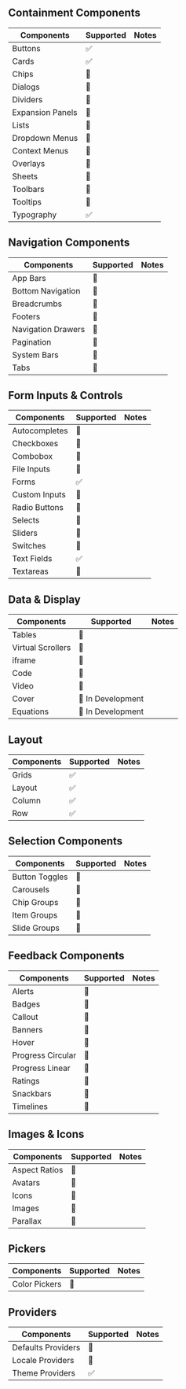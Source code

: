 ## Containment Components

| Components       | Supported | Notes |
| ---------------- | --------- | ----- |
| Buttons          | ✅        |       |
| Cards            | ✅        |       |
| Chips            | 🚧        |       |
| Dialogs          | 🚧        |       |
| Dividers         | 🚧        |       |
| Expansion Panels | 🚧        |       |
| Lists            | 🚧        |       |
| Dropdown Menus   | 🚧        |       |
| Context Menus    | 🚧        |       |
| Overlays         | 🚧        |       |
| Sheets           | 🚧        |       |
| Toolbars         | 🚧        |       |
| Tooltips         | 🚧        |       |
| Typography       | ✅        |       |

## Navigation Components

| Components         | Supported | Notes |
| ------------------ | --------- | ----- |
| App Bars           | 🚧        |       |
| Bottom Navigation  | 🚧        |       |
| Breadcrumbs        | 🚧        |       |
| Footers            | 🚧        |       |
| Navigation Drawers | 🚧        |       |
| Pagination         | 🚧        |       |
| System Bars        | 🚧        |       |
| Tabs               | 🚧        |       |

## Form Inputs & Controls

| Components    | Supported | Notes |
| ------------- | --------- | ----- |
| Autocompletes | 🚧        |       |
| Checkboxes    | 🚧        |       |
| Combobox      | 🚧        |       |
| File Inputs   | 🚧        |       |
| Forms         | ✅        |       |
| Custom Inputs | 🚧        |       |
| Radio Buttons | 🚧        |       |
| Selects       | 🚧        |       |
| Sliders       | 🚧        |       |
| Switches      | 🚧        |       |
| Text Fields   | ✅        |       |
| Textareas     | 🚧        |       |

## Data & Display

| Components        | Supported         | Notes |
| ----------------- | ----------------- | ----- |
| Tables            | 🚧                |       |
| Virtual Scrollers | 🚧                |       |
| iframe            | 🚧                |       |
| Code              | 🚧                |       |
| Video             | 🚧                |       |
| Cover             | 🚧 In Development |       |
| Equations         | 🚧 In Development |       |

## Layout

| Components | Supported | Notes |
| ---------- | --------- | ----- |
| Grids      | ✅        |       |
| Layout     | ✅        |       |
| Column     | ✅        |       |
| Row        | ✅        |       |

## Selection Components

| Components     | Supported | Notes |
| -------------- | --------- | ----- |
| Button Toggles | 🚧        |       |
| Carousels      | 🚧        |       |
| Chip Groups    | 🚧        |       |
| Item Groups    | 🚧        |       |
| Slide Groups   | 🚧        |       |

## Feedback Components

| Components        | Supported | Notes |
| ----------------- | --------- | ----- |
| Alerts            | 🚧        |       |
| Badges            | 🚧        |       |
| Callout           | 🚧        |       |
| Banners           | 🚧        |       |
| Hover             | 🚧        |       |
| Progress Circular | 🚧        |       |
| Progress Linear   | 🚧        |       |
| Ratings           | 🚧        |       |
| Snackbars         | 🚧        |       |
| Timelines         | 🚧        |       |

## Images & Icons

| Components    | Supported | Notes |
| ------------- | --------- | ----- |
| Aspect Ratios | 🚧        |       |
| Avatars       | 🚧        |       |
| Icons         | 🚧        |       |
| Images        | 🚧        |       |
| Parallax      | 🚧        |       |

## Pickers

| Components    | Supported | Notes |
| ------------- | --------- | ----- |
| Color Pickers | 🚧        |       |

## Providers

| Components         | Supported | Notes |
| ------------------ | --------- | ----- |
| Defaults Providers | 🚧        |       |
| Locale Providers   | 🚧        |       |
| Theme Providers    | ✅        |       |
